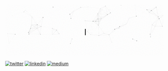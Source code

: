 ![VISHNU ARUNACHLAM 👋 EXPERMENTALIST 🚀 PYTHON,FLUTTER,DATA SCIENCE,MACHINE LEARNING,AI,WEB DEVELOPER ❤️](https://github.com/king-of-nerds/king-of-nerds/blob/master/asset/my.gif)




<p align="center">
 
  
  <a href="https://twitter.com/matyo91"><img src="https://img.icons8.com/color/96/000000/twitter-squared.png" alt="twitter"/></a>
  <a href="https://www.linkedin.com/in/vishnu-a-a2aa66175/"><img src="https://img.icons8.com/color/96/000000/linkedin.png" alt="linkedin"/></a>
  <a href="https://medium.com/@vishnu.geethaarun"><img src="https://img.icons8.com/color/96/000000/medium-logo.png" alt="medium"/></a>
 
</p>


